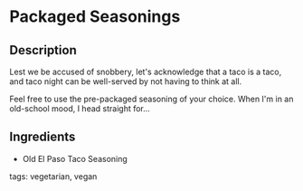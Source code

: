 Packaged Seasonings
==============

## Description

Lest we be accused of snobbery, let's acknowledge that a taco is a taco, and taco night can be well-served by not having to think at all.

Feel free to use the pre-packaged seasoning of your choice. When I'm in an old-school mood, I head straight for...

## Ingredients

* Old El Paso Taco Seasoning

tags: vegetarian, vegan
